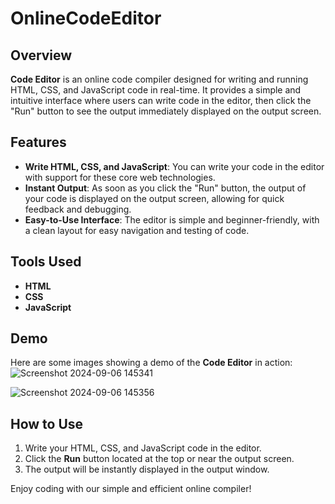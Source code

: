 # OnlineCodeEditor

## Overview
**Code Editor** is an online code compiler designed for writing and running HTML, CSS, and JavaScript code in real-time. It provides a simple and intuitive interface where users can write code in the editor, then click the "Run" button to see the output immediately displayed on the output screen.

## Features
- **Write HTML, CSS, and JavaScript**: You can write your code in the editor with support for these core web technologies.
- **Instant Output**: As soon as you click the "Run" button, the output of your code is displayed on the output screen, allowing for quick feedback and debugging.
- **Easy-to-Use Interface**: The editor is simple and beginner-friendly, with a clean layout for easy navigation and testing of code.

## Tools Used
- **HTML**
- **CSS**
- **JavaScript**

## Demo
Here are some images showing a demo of the **Code Editor** in action:
![Screenshot 2024-09-06 145341](https://github.com/user-attachments/assets/c00c6526-28d7-44ff-b63c-230a0731ed26)



![Screenshot 2024-09-06 145356](https://github.com/user-attachments/assets/b5419951-5050-4129-840d-bab49531f2ce)
## How to Use

1. Write your HTML, CSS, and JavaScript code in the editor.
2. Click the **Run** button located at the top or near the output screen.
3. The output will be instantly displayed in the output window.

Enjoy coding with our simple and efficient online compiler!
